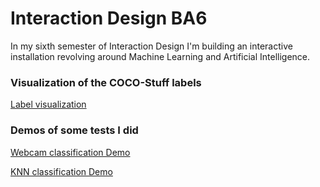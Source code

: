 # Interaction Design BA6

In my sixth semester of Interaction Design I'm building an interactive installation revolving around Machine Learning and Artificial Intelligence.

### Visualization of the COCO-Stuff labels
[Label visualization](https://samuelvontucher.github.io/UXD-BA6/app/label_visualization)

### Demos of some tests I did 
[Webcam classification Demo](https://samuelvontucher.github.io/UXD-BA6/learning_ml/MobileNet_webcam_classification)

[KNN classification Demo](https://samuelvontucher.github.io/UXD-BA6/learning_ml/MobileNet_KNN/)

